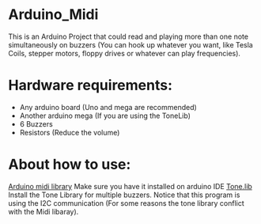 # Arduino_Midi
This is an Arduino Project that could read and playing more than one note simultaneously on buzzers (You can hook up whatever you want, like Tesla Coils, stepper motors, floppy drives or whatever can play frequencies).

# Hardware requirements: 
- Any arduino board (Uno and mega are recommended)
- Another arduino mega (If you are using the ToneLib)
- 6 Buzzers
- Resistors (Reduce the volume)

# About how to use:
[Arduino midi library](https://github.com/FortySevenEffects/arduino_midi_library) Make sure you have it installed on arduino IDE
[Tone.lib](https://github.com/bhagman/Tone) Install the Tone Library for multiple buzzers.
Notice that this program is using the I2C communication (For some reasons the tone library conflict with the Midi libaray). 
